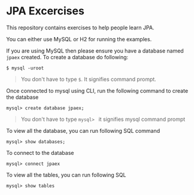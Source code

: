 # JPA Excercises

This repository contains exercises to help people learn JPA.

You can either use MySQL or H2 for running the examples.

If you are using MySQL then please ensure you have a database named `jpaex` created. To create a database do following:

```
$ mysql -uroot
```

> You don't have to type `$`. It signifies command prompt.

Once connected to mysql using CLI, run the following command to create the database

```
mysql> create database jpaex;
```

> You don't have to type `mysql> ` it signifies mysql command prompt

To view all the database, you can run following SQL command

```
mysql> show databases;
```

To connect to the database

```
mysql> connect jpaex
```

To view all the tables, you can run following SQL

```
mysql> show tables
```